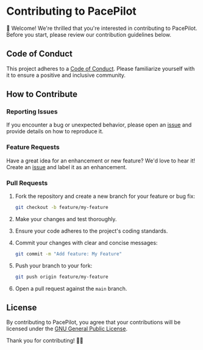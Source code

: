 # Contributing to PacePilot

👋 Welcome! We're thrilled that you're interested in contributing to PacePilot. Before you start, please review our contribution guidelines below.

## Code of Conduct

This project adheres to a [Code of Conduct](CODE_OF_CONDUCT.md). Please familiarize yourself with it to ensure a positive and inclusive community.

## How to Contribute

### Reporting Issues

If you encounter a bug or unexpected behavior, please open an [issue](../../issues) and provide details on how to reproduce it.

### Feature Requests

Have a great idea for an enhancement or new feature? We'd love to hear it! Create an [issue](../../issues) and label it as an enhancement.

### Pull Requests

1. Fork the repository and create a new branch for your feature or bug fix:

   ```bash
   git checkout -b feature/my-feature
   ```

2. Make your changes and test thoroughly.

3. Ensure your code adheres to the project's coding standards.

4. Commit your changes with clear and concise messages:

   ```bash
   git commit -m "Add feature: My Feature"
   ```

5. Push your branch to your fork:

   ```bash
   git push origin feature/my-feature
   ```

6. Open a pull request against the `main` branch.

## License

By contributing to PacePilot, you agree that your contributions will be licensed under the [GNU General Public License](LICENSE).

Thank you for contributing! 🏃‍♂️
